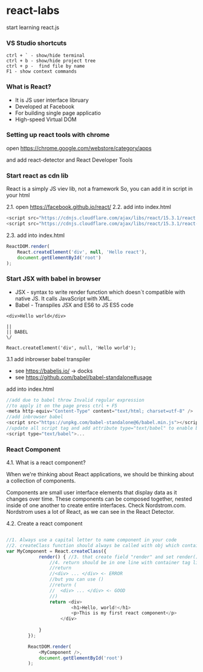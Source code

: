 # react-labs
start learning react.js

### VS Studio shortcuts
```
ctrl + ` - show/hide terminal
ctrl + b - show/hide project tree
ctrl + p -  find file by name
F1 - show context commands
```
### What is React?

* It is JS user interface libruary
* Developed at Facebook
* For building single page applicatio
* High-speed Virtual DOM

### Setting up react tools with chrome

open https://chrome.google.com/webstore/category/apps

and add react-detector and React Developer Tools

### Start react as cdn lib

React is a simply JS viev lib, not a framework
So, you can add it in script in your html

2.1. open https://facebook.github.io/react/
2.2. add into index.html
```js
<script src="https://cdnjs.cloudflare.com/ajax/libs/react/15.3.1/react.min.js"></script>
<script src="https://cdnjs.cloudflare.com/ajax/libs/react/15.3.1/react-dom.min.js"></script>
```
2.3. add into index.html
```js
ReactDOM.render(
    React.createElement('div', null, 'Hello react'),
    document.getElementById('root')
);
```


### Start JSX with babel in browser

* JSX - syntax to write render function which doesn`t compatible with native JS. It calls JavaScript with XML.
* Babel - Transpiles JSX and ES6 to JS ES5 code

```
<div>Hello world</div>

||
|| BABEL
\/

React.createElement('div', null, 'Hello world');

```

3.1 add inbrowser babel transpiler

* see https://babeljs.io/ -> docks
* see https://github.com/babel/babel-standalone#usage


add into index.html
```js
//add due to babel throw Invalid regular expression
//to apply it on the page press ctrl + F5
<meta http-equiv="Content-Type" content="text/html; charset=utf-8" />
//add inbrowser babel
<script src="https://unpkg.com/babel-standalone@6/babel.min.js"></script>
//update all script tag and add attribute type="text/babel" to enable babel transpilation
<script type="text/babel">...
```

### React Component

4.1. What is a react component?

When we're thinking about React applications, we should be thinking about a collection of components. 

Components are small user interface elements that display data as it changes over time. These components can be composed together, nested inside of one another to create entire interfaces. Check Nordstrom.com. Nordstrom uses a lot of React, as we can see in the React Detector.

4.2. Create a react component

```js

//1. Always use a capital letter to name component in your code
//2. createClass function should always be called with obj which contains render function
var MyComponent = React.createClass({
            render() { //3. that create field "render" and set render() function into object
                //4. return should be in one line with container tag like <div>, in case of different lines react will throw error
                //return
                //<div> ... </div> <- ERROR
                //but you can use ()
                //return (
                //  <div> ... </div> <- GOOD
                //)
                return <div> 
                        <h1>Hello, world!</h1>
                        <p>This is my first react component</p>
                    </div>
                
            }
        });

        ReactDOM.render(
            <MyComponent />,
            document.getElementById('root')
        );
```

